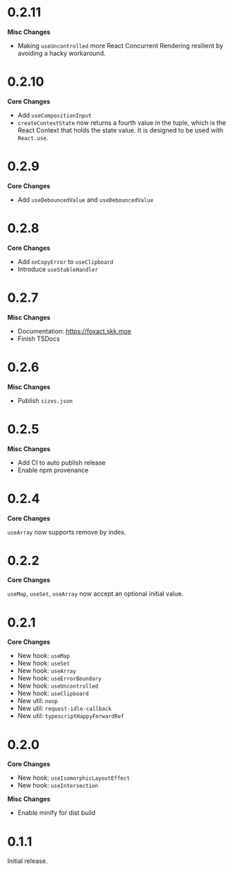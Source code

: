 # 0.2.11

**Misc Changes**

- Making `useUncontrolled` more React Concurrent Rendering resilient by avoiding a hacky workaround.

# 0.2.10

**Core Changes**

- Add `useCompositionInput`
- `createContextState` now returns a fourth value in the tuple, which is the React Context that holds the state value. It is designed to be used with `React.use`.

# 0.2.9

**Core Changes**

- Add `useDebouncedValue` and `useDebouncedValue`

# 0.2.8

**Core Changes**

- Add `onCopyError` to `useClipboard`
- Introduce `useStableHandler`

# 0.2.7

**Misc Changes**

- Documentation: https://foxact.skk.moe
- Finish TSDocs

# 0.2.6

**Misc Changes**

- Publish `sizes.json`

# 0.2.5

**Misc Changes**

- Add CI to auto publish release
- Enable npm provenance

# 0.2.4

**Core Changes**

`useArray` now supports remove by index.

# 0.2.2

**Core Changes**

`useMap`, `useSet`, `useArray` now accept an optional initial value.

# 0.2.1

**Core Changes**

- New hook: `useMap`
- New hook: `useSet`
- New hook: `useArray`
- New hook: `useErrorBoundary`
- New hook: `useUncontrolled`
- New hook: `useClipboard`
- New util: `noop`
- New util: `request-idle-callback`
- New util: `typescriptHappyForwardRef`

# 0.2.0

**Core Changes**

- New hook: `useIsomorphicLayoutEffect`
- New hook: `useIntersection`

**Misc Changes**

- Enable minify for dist build

# 0.1.1

Initial release.
